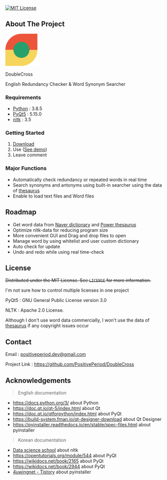 [![MIT License][license-shield]][license-url]

<!-- ABOUT THE PROJECT -->
## About The Project

<img src="./data/icon/icon.png" alt="Logo" width="100"/>

DoubleCross

English Redundancy Checker & Word Synonym Searcher

### Requirements

* [Python](https://www.python.org/) : 3.8.5
* [PyQt5](https://pypi.org/project/PyQt5/) : 5.15.0
* [nltk](https://www.nltk.org/) : 3.5

<!-- GETTING STARTED -->
### Getting Started

1. [Download][download-link]
2. Use ([See demo](https://www.youtube.com/watch?v=02-ZA7bfBIg))
3. Leave comment

### Major Functions

* Automatically check redundancy or repeated words in real time
* Search synonyms and antonyms using built-in searcher using the data of [thesaurus](https://www.thesaurus.com/)
* Enable to load text files and Word files

<!-- ROADMAP -->
## Roadmap

* Get word data from [Naver dictionary][naver-dictionary] and [Power thesaurus][power-thesaurus]
* Optimize nltk-data for reducing program size
* More convenient GUI and Drag and drop files to open
* Manage word by using whitelist and user custom dictionary
* Auto check for update
* Undo and redo while using real time-check

<!-- LICENSE -->
## License

~~Distributed under the MIT License. See `LICENSE` for more information.~~

I'm not sure how to control multiple licenses in one project

PyQt5 : GNU General Public License version 3.0

NLTK : Apache 2.0 License.


Although I don't use word data commercially, I won't use the data of [thesaurus](https://www.thesaurus.com/) if any copyright issues occur

<!-- CONTACT -->
## Contact

Email : positiveperiod.dev@gmail.com

Project Link : https://github.com/PositivePeriod/DoubleCross

<!-- ACKNOWLEDGEMENTS -->
## Acknowledgements

> English documentation

* https://docs.python.org/3/ about Python
* https://doc.qt.io/qt-5/index.html about Qt
* https://doc.qt.io/qtforpython/index.html about PyQt
* https://build-system.fman.io/qt-designer-download about Qt Designer
* https://pyinstaller.readthedocs.io/en/stable/spec-files.html about pyinstaller

> Korean documentation

* [Data science school](https://datascienceschool.net/view-notebook/8895b16a141749a9bb381007d52721c1/) about nltk
* https://opentutorials.org/module/544 about PyQt
* https://wikidocs.net/book/2165 about PyQt
* https://wikidocs.net/book/2944 about PyQt
* [4uwingnet - Tistory](https://4uwingnet.tistory.com/4) about pyinstaller

<!-- MARKDOWN LINKS & IMAGES -->
<!-- https://www.markdownguide.org/basic-syntax/#reference-style-links -->
[download-link]: https://github.com/PositivePeriod/DoubleCross/releases/download/v1.1/DoubleCross11_distribute.zip
[license-shield]: https://img.shields.io/badge/license-mit-green.svg
[license-url]: https://github.com/PositivePeriod/DoubleCross/blob/master/LICENSE
[product-screenshot]: images/screenshot.png
[naver-dictionary]: https://dict.naver.com/
[power-thesaurus]: https://www.powerthesaurus.org/
